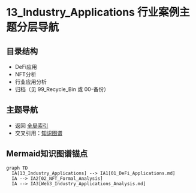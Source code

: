 # 13_Industry_Applications 行业案例主题分层导航

## 目录结构
- DeFi应用
- NFT分析
- 行业应用分析
- 归档（见 99_Recycle_Bin 或 00-备份）

## 主题导航
- 返回 [全局索引](../00_Index_and_Classification.md)
- 交叉引用：[知识图谱](../00_Knowledge_Graph.md)

## Mermaid知识图谱锚点
```mermaid
graph TD
  IA[13_Industry_Applications] --> IA1[01_DeFi_Applications.md]
  IA --> IA2[02_NFT_Formal_Analysis]
  IA --> IA3[Web3_Industry_Applications_Analysis.md]
``` 